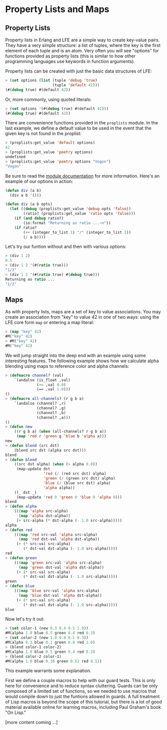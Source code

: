# Property Lists and Maps

## Property Lists

Property lists in Erlang and LFE are a simple way to create key-value pairs. They have a very simple structure: a list of tuples, where the key is the first element of each tuple and is an atom. Very often you will see "options" for functions provided as property lists (this is similar to how other programming languages use keywords in function arguments).

Property lists can be created with just the basic data structures of LFE:

```lisp
> (set options (list (tuple 'debug 'true)
                     (tuple 'default 42)))
(#(debug true) #(default 42))
```

Or, more commonly, using quoted literals:

```lisp
> (set options '(#(debug true) #(default 42)))
(#(debug true) #(default 42))
```

There are convenience functions provided in the ``proplists`` module. In the last example, we define a default value to be used in the event that the given key is not found in the proplist:

```lisp
> (proplists:get_value 'default options)
42
> (proplists:get_value 'poetry options)
undefined
> (proplists:get_value 'poetry options "Vogon")
"Vogon"
```

Be sure to read the [module documentation](http://www.erlang.org/doc/man/proplists.html) for more information. Here's an example of our options in action:

```lisp
(defun div (a b)
  (div a b '()))

(defun div (a b opts)
  (let ((debug (proplists:get_value 'debug opts 'false))
        (ratio? (proplists:get_value 'ratio opts 'false)))
    (if (and debug ratio?)
        (io:format "Returning as ratio ...~n"))
    (if ratio?
        (++ (integer_to_list 1) "/" (integer_to_list 2))
        (/ a b))))
```

Let's try our funtion without and then with various options:

```lisp
> (div 1 2)
0.5
> (div 1 2 '(#(ratio true)))
"1/2"
> (div 1 2 '(#(ratio true) #(debug true)))
Returning as ratio ...
"1/2"
```

## Maps

As with property lists, maps are a set of key to value associations. You may create an association from "key" to value 42 in one of two ways: using the LFE core form ``map`` or entering a map literal:

```lisp
> (map "key" 42)
#M("key" 42)
> #M("key" 42)
#M("key" 42)
```

We will jump straight into the deep end with an example using some interesting features. The following example shows how we calculate alpha blending using maps to reference color and alpha channels:

```lisp
> (defmacro channel? (val)
    `(andalso (is_float ,val)
              (>= ,val 0.0)
              (=< ,val 1.0)))
()
> (defmacro all-channels? (r g b a)
    `(andalso (channel? ,r)
              (channel? ,g)
              (channel? ,b)
              (channel? ,a)))
()
> (defun new
    ((r g b a) (when (all-channels? r g b a))
     (map 'red r 'green g 'blue b 'alpha a)))
new
> (defun blend (src dst)
    (blend src dst (alpha src dst)))
blend
> (defun blend
    ((src dst alpha) (when (> alpha 0.0))
     (map-update dst
                 'red (/ (red src dst) alpha)
                 'green (/ (green src dst) alpha)
                 'blue (/ (blue src dst) alpha)
                 'alpha alpha))
    ((_ dst _)
     (map-update 'red 0 'green 0 'blue 0 'alpha 0)))
blend
> (defun alpha
    (((map 'alpha src-alpha)
      (map 'alpha dst-alpha))
     (+ src-alpha (* dst-alpha (- 1.0 src-alpha)))))
alpha
> (defun red
    (((map 'red src-val 'alpha src-alpha)
      (map 'red dst-val 'alpha dst-alpha))
     (+ (* src-val src-alpha)
        (* dst-val dst-alpha (- 1.0 src-alpha)))))
red
> (defun green
    (((map 'green src-val 'alpha src-alpha)
      (map 'green dst-val 'alpha dst-alpha))
     (+ (* src-val src-alpha)
        (* dst-val dst-alpha (- 1.0 src-alpha)))))
green
> (defun blue
    (((map 'blue src-val 'alpha src-alpha)
      (map 'blue dst-val 'alpha dst-alpha))
     (+ (* src-val src-alpha)
        (* dst-val dst-alpha (- 1.0 src-alpha)))))
blue
```

Now let's try it out:

```lisp
> (set color-1 (new 0.3 0.4 0.5 1.0))
#M(alpha 1.0 blue 0.5 green 0.4 red 0.3)
> (set color-2 (new 1.0 0.8 0.1 0.3))
#M(alpha 0.3 blue 0.1 green 0.8 red 1.0)
> (blend color-1 color-2)
#M(alpha 1.0 blue 0.5 green 0.4 red 0.3)
> (blend color-2 color-1)
#M(alpha 1.0 blue 0.38 green 0.52 red 0.51)
```

This example warrants some explanation.

First we define a couple macros to help with our guard tests. This is only here for convenience and to reduce syntax cluttering. Guards can be only composed of a limited set of functions, so we needed to use macros that would compile down to just the funtions allowed in guards. A full treatment of Lisp macros is beyond the scope of this tutorial, but there is a lot of good material available online for learning macros, including Paul Graham's book "On Lisp."

[more content coming ...]